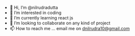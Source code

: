 - 👋 Hi, I’m @nilrudradutta
- 👀 I’m interested in coding
- 🌱 I’m currently learning react js
- 💞️ I’m looking to collaborate on any kind of project
- 📫 How to reach me ... email me on dnilrudra10@gmail.com

<!---
nilrudradutta/nilrudradutta is a ✨ special ✨ repository because its `README.md` (this file) appears on your GitHub profile.
You can click the Preview link to take a look at your changes.
--->
